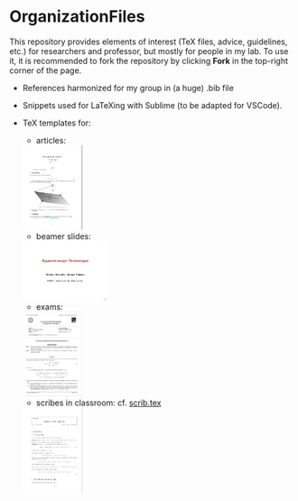 # OrganizationFiles

This repository provides elements of interest (TeX files, advice, guidelines, etc.) for researchers and professor, but mostly for people in my lab.
To use it, it is recommended to fork the repository by clicking **Fork** in the top-right corner of the page.


- References harmonized for my group in (a huge) .bib file

- Snippets used for LaTeXing with Sublime (to be adapted for VSCode).

- TeX templates for:

    - articles:

    <img src="sharedimages/article.png" width="105" height="150">
    
    - beamer slides:
    
    <img src="sharedimages/beamer.png" width="150" height="105">

    - exams:
    
    <img src="sharedimages/examen.png" width="105" height="150">
    
    - scribes in classroom: cf. [scrib.tex](draft-scribe/scribe.tex)
    
    <img src="sharedimages/scribe.png" width="105" height="150">

